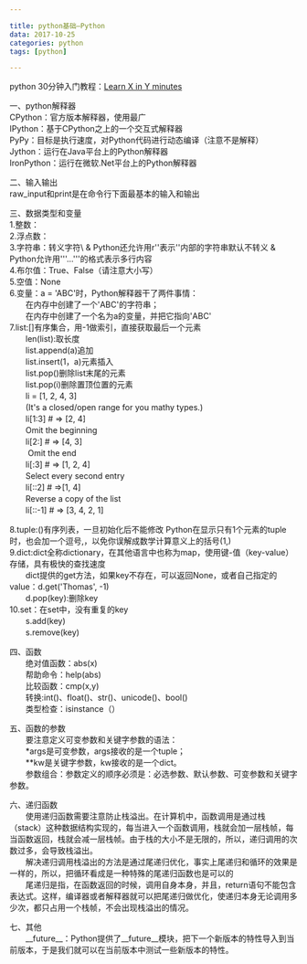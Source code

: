 ```yaml
---

title: python基础—Python 
data: 2017-10-25
categories: python
tags: [python]

---
```


python 30分钟入门教程：[Learn X in Y minutes](https://learnxinyminutes.com/docs/python/)

一、python解释器  
CPython：官方版本解释器，使用最广  
IPython：基于CPython之上的一个交互式解释器  
PyPy：目标是执行速度，对Python代码进行动态编译（注意不是解释）  
Jython：运行在Java平台上的Python解释器  
IronPython：运行在微软.Net平台上的Python解释器  

二、输入输出  
raw_input和print是在命令行下面最基本的输入和输出

三、数据类型和变量	  
1.整数：  
2.浮点数：  
3.字符串：转义字符\ & Python还允许用r''表示''内部的字符串默认不转义 & Python允许用'''...'''的格式表示多行内容  
4.布尔值：True、False（请注意大小写）  
5.空值：None  
6.变量：a = 'ABC'时，Python解释器干了两件事情：  
　　在内存中创建了一个'ABC'的字符串；  
　　在内存中创建了一个名为a的变量，并把它指向'ABC'    
7.list:[]有序集合，用-1做索引，直接获取最后一个元素  
　　len(list):取长度  
　　list.append(a)追加  
　　list.insert(1，a)元素插入  
　　list.pop()删除list末尾的元素  
　　list.pop(i)删除置顶位置的元素  
　　li =  [1, 2, 4, 3]  
　　(It's a closed/open range for you mathy types.)  
　　li[1:3]  # => [2, 4]  
 　　Omit the beginning  
　　li[2:]  # => [4, 3]  
　　 Omit the end  
　　li[:3]  # => [1, 2, 4]  
 　　Select every second entry  
　　li[::2]  # =>[1, 4]  
 　　Reverse a copy of the list  
　　li[::-1]  # => [3, 4, 2, 1]  
  
8.tuple:()有序列表，一旦初始化后不能修改  Python在显示只有1个元素的tuple时，也会加一个逗号,，以免你误解成数学计算意义上的括号(1,)  
9.dict:dict全称dictionary，在其他语言中也称为map，使用键-值（key-value）存储，具有极快的查找速度  
　　dict提供的get方法，如果key不存在，可以返回None，或者自己指定的value：d.get('Thomas', -1)  
　　d.pop(key):删除key  
10.set：在set中，没有重复的key  
　　s.add(key)  
　　s.remove(key)  

四、函数  
　　绝对值函数：abs(x)  
　　帮助命令：help(abs)  
　　比较函数：cmp(x,y)  
　　转换:int()、float()、str()、unicode()、bool()  
　　类型检查：isinstance（）

五、函数的参数  
　　要注意定义可变参数和关键字参数的语法：  
　　*args是可变参数，args接收的是一个tuple；  
　　**kw是关键字参数，kw接收的是一个dict。  
　　参数组合：参数定义的顺序必须是：必选参数、默认参数、可变参数和关键字参数。
 
六、递归函数  
　　使用递归函数需要注意防止栈溢出。在计算机中，函数调用是通过栈（stack）这种数据结构实现的，每当进入一个函数调用，栈就会加一层栈帧，每当函数返回，栈就会减一层栈帧。由于栈的大小不是无限的，所以，递归调用的次数过多，会导致栈溢出。   
　　解决递归调用栈溢出的方法是通过尾递归优化，事实上尾递归和循环的效果是一样的，所以，把循环看成是一种特殊的尾递归函数也是可以的  
　　尾递归是指，在函数返回的时候，调用自身本身，并且，return语句不能包含表达式。这样，编译器或者解释器就可以把尾递归做优化，使递归本身无论调用多少次，都只占用一个栈帧，不会出现栈溢出的情况。

七、其他  
	　　\_\_future\_\_：Python提供了\_\_future\_\_模块，把下一个新版本的特性导入到当前版本，于是我们就可以在当前版本中测试一些新版本的特性。
